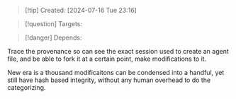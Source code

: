 
>[!tip] Created: [2024-07-16 Tue 23:16]

>[!question] Targets: 

>[!danger] Depends: 

Trace the provenance so can see the exact session used to create an agent file, and be able to fork it at a certain point, make modifications to it.

New era is a thousand modificaitons can be condensed into a handful, yet still have hash based integrity, without any human overhead to do the categorizing.